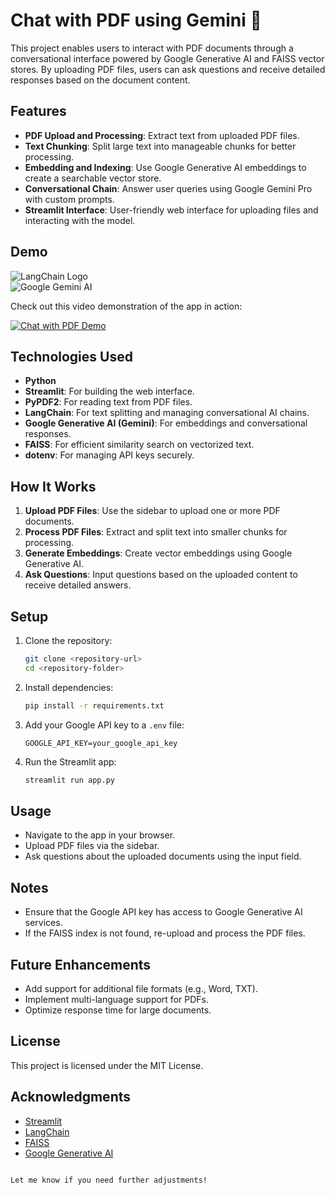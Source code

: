 # Chat with PDF using Gemini 💁  

This project enables users to interact with PDF documents through a conversational interface powered by Google Generative AI and FAISS vector stores. By uploading PDF files, users can ask questions and receive detailed responses based on the document content.  

## Features  

- **PDF Upload and Processing**: Extract text from uploaded PDF files.
- **Text Chunking**: Split large text into manageable chunks for better processing.
- **Embedding and Indexing**: Use Google Generative AI embeddings to create a searchable vector store.
- **Conversational Chain**: Answer user queries using Google Gemini Pro with custom prompts.
- **Streamlit Interface**: User-friendly web interface for uploading files and interacting with the model.

## Demo  

![LangChain Logo](https://media.licdn.com/dms/image/D4D12AQHR6_vWjjNyPQ/article-cover_image-shrink_720_1280/0/1684226004055?e=2147483647&v=beta&t=NqJ6P94aqLjACBX7FZzLsotcUlR35WJgq4FQn96AMN8)  
![Google Gemini AI](https://s.yimg.com/ny/api/res/1.2/FWWVOW6s2MUFV_yLq9E36g--/YXBwaWQ9aGlnaGxhbmRlcjt3PTEyMDA7aD02NzU-/https://s.yimg.com/os/creatr-uploaded-images/2023-12/5f7be670-943f-11ee-af7f-41b7060d20ba)  

Check out this video demonstration of the app in action:  

[![Chat with PDF Demo](https://img.youtube.com/vi/PRnsPYJ8I2E/0.jpg)](https://youtu.be/PRnsPYJ8I2E?si=qXK64rFUNh4jUY2g)  

## Technologies Used  

- **Python**  
- **Streamlit**: For building the web interface.  
- **PyPDF2**: For reading text from PDF files.  
- **LangChain**: For text splitting and managing conversational AI chains.  
- **Google Generative AI (Gemini)**: For embeddings and conversational responses.  
- **FAISS**: For efficient similarity search on vectorized text.  
- **dotenv**: For managing API keys securely.  

## How It Works  

1. **Upload PDF Files**: Use the sidebar to upload one or more PDF documents.  
2. **Process PDF Files**: Extract and split text into smaller chunks for processing.  
3. **Generate Embeddings**: Create vector embeddings using Google Generative AI.  
4. **Ask Questions**: Input questions based on the uploaded content to receive detailed answers.  

## Setup  

1. Clone the repository:  
   ```bash
   git clone <repository-url>
   cd <repository-folder>
   ```  

2. Install dependencies:  
   ```bash
   pip install -r requirements.txt
   ```  

3. Add your Google API key to a `.env` file:  
   ```env
   GOOGLE_API_KEY=your_google_api_key
   ```  

4. Run the Streamlit app:  
   ```bash
   streamlit run app.py
   ```  

## Usage  

- Navigate to the app in your browser.  
- Upload PDF files via the sidebar.  
- Ask questions about the uploaded documents using the input field.  

## Notes  

- Ensure that the Google API key has access to Google Generative AI services.  
- If the FAISS index is not found, re-upload and process the PDF files.  

## Future Enhancements  

- Add support for additional file formats (e.g., Word, TXT).  
- Implement multi-language support for PDFs.  
- Optimize response time for large documents.  

## License  

This project is licensed under the MIT License.  

## Acknowledgments  

- [Streamlit](https://streamlit.io/)  
- [LangChain](https://www.langchain.com/)  
- [FAISS](https://github.com/facebookresearch/faiss)  
- [Google Generative AI](https://ai.google/)  
```  

Let me know if you need further adjustments!
